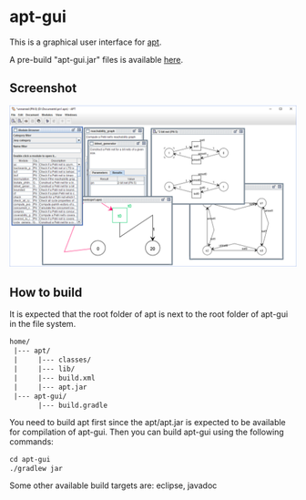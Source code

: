 # apt-gui

This is a graphical user interface for [apt](https://github.com/CvO-Theory/apt).

A pre-build "apt-gui.jar" files is available
[here](https://cvo-theory.github.io/apt-gui-builds/apt-gui.jar).

## Screenshot

![Screenshot of APT-GUI](/screenshot.png?raw=true "Screenshot taken 2016/06/28")

## How to build

It is expected that the root folder of apt is next to the root folder of apt-gui in the file system.

```
home/
 |--- apt/
 |     |--- classes/
 |     |--- lib/
 |     |--- build.xml
 |     |--- apt.jar
 |--- apt-gui/
       |--- build.gradle
```

You need to build apt first since the apt/apt.jar is expected to be available for compilation of apt-gui. Then you can build apt-gui using the following commands:

```
cd apt-gui
./gradlew jar
```

Some other available build targets are: eclipse, javadoc
